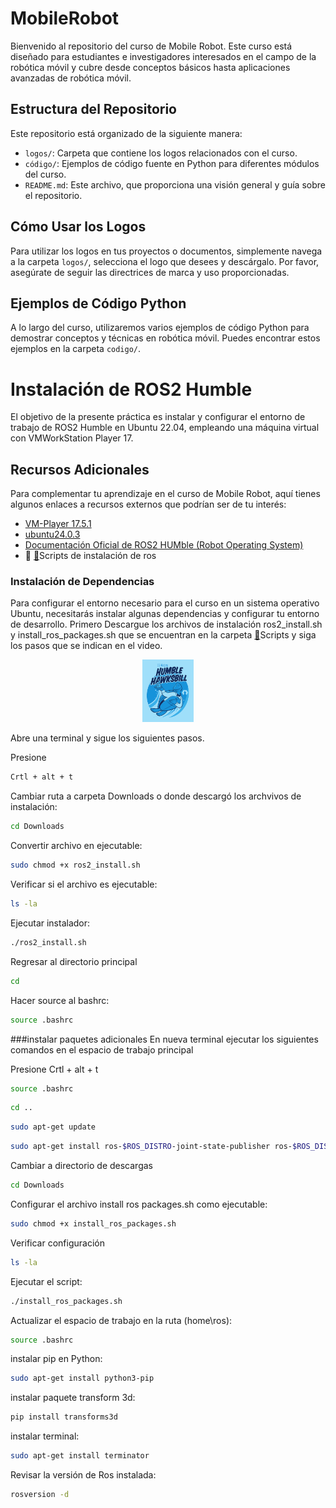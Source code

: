 # MobileRobot

Bienvenido al repositorio del curso de Mobile Robot. Este curso está diseñado para estudiantes e investigadores interesados en el campo de la robótica móvil y cubre desde conceptos básicos hasta aplicaciones avanzadas de robótica móvil.

## Estructura del Repositorio

Este repositorio está organizado de la siguiente manera:

- `logos/`: Carpeta que contiene los logos relacionados con el curso.
- `código/`: Ejemplos de código fuente en Python para diferentes módulos del curso.
- `README.md`: Este archivo, que proporciona una visión general y guía sobre el repositorio.

## Cómo Usar los Logos

Para utilizar los logos en tus proyectos o documentos, simplemente navega a la carpeta `logos/`, selecciona el logo que desees y descárgalo. Por favor, asegúrate de seguir las directrices de marca y uso proporcionadas.

## Ejemplos de Código Python

A lo largo del curso, utilizaremos varios ejemplos de código Python para demostrar conceptos y técnicas en robótica móvil. Puedes encontrar estos ejemplos en la carpeta `codigo/`.

# Instalación de ROS2 Humble
El objetivo de la presente práctica es instalar y configurar el entorno de trabajo de ROS2 Humble en Ubuntu 22.04, empleando una máquina virtual con VMWorkStation Player 17.

## Recursos Adicionales

Para complementar tu aprendizaje en el curso de Mobile Robot, aquí tienes algunos enlaces a recursos externos que podrían ser de tu interés:

- [VM-Player 17.5.1](https://customerconnect.vmware.com/en/downloads/info/slug/desktop_end_user_computing/vmware_workstation_player/17_0)
- [ubuntu24.0.3](https://ubuntu.com/download/desktop)
- [Documentación Oficial de ROS2 HUMble (Robot Operating System)](https://docs.ros.org/en/humble/index.html)
- 📄 [📂](./Scripts/)Scripts de instalación de ros


### Instalación de Dependencias
Para configurar el entorno necesario para el curso en un sistema operativo Ubuntu, necesitarás instalar algunas dependencias y configurar tu entorno de desarrollo. 
Primero Descargue los archivos de instalación ros2_install.sh y install_ros_packages.sh que se encuentran en la carpeta  [📂](./Scripts/)Scripts y siga los pasos que se indican en el video.


<p align="center">
  <a href="https://youtu.be/sk0WTxr-yic?si=M51wHld4yW2u4Ymt">
    <img src="./Logos/imagen1.png" height="100">
  </a>
</p>


Abre una terminal y sigue los siguientes pasos.

Presione 
```bash
Crtl + alt + t

```
Cambiar ruta a carpeta Downloads o donde descargó los archvivos de instalación:
```bash
cd Downloads
```
Convertir archivo en ejecutable:
```bash
sudo chmod +x ros2_install.sh
```
Verificar si el archivo es ejecutable:
```bash
ls -la
```
Ejecutar instalador:
```bash
./ros2_install.sh
```
Regresar al directorio principal
```bash
cd
```
Hacer source al bashrc:
```bash
source .bashrc
```
###instalar paquetes adicionales
En nueva terminal ejecutar los siguientes comandos en el espacio de trabajo principal

Presione Crtl + alt + t
```bash
source .bashrc
```
```bash
cd ..
```
```bash
sudo apt-get update 
```
```bash
sudo apt-get install ros-$ROS_DISTRO-joint-state-publisher ros-$ROS_DISTRO-xacro ros-$ROS_DISTRO-joint-state-publisher-gui ros-$ROS_DISTRO-tf2-* ros-$ROS_DISTRO-gazebo-* ros-$ROS_DISTRO-rviz-default-plugins
```
Cambiar a directorio de descargas
```bash
cd Downloads
```
Configurar el archivo install ros packages.sh como ejecutable:
```bash
sudo chmod +x install_ros_packages.sh
```
Verificar configuración
```bash
ls -la
```
Ejecutar el script:
```bash
./install_ros_packages.sh
```
Actualizar el espacio de trabajo en la ruta (home\ros):
```bash
source .bashrc
```
instalar pip en Python:
```bash
sudo apt-get install python3-pip
```
instalar paquete transform 3d:
```bash
pip install transforms3d
```
instalar terminal:
```bash
sudo apt-get install terminator
```
Revisar la versión de Ros instalada:
```bash
rosversion -d
```


